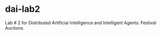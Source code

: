 # dai-lab2
Lab # 2 for Distributed Artificial Intelligence and Intelligent Agents: Festival Auctions.
